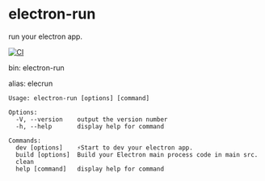 # electron-run
run your electron app.

[![CI](https://github.com/jctaoo/electron-run/actions/workflows/CI.yml/badge.svg)](https://github.com/jctaoo/electron-run/actions/workflows/CI.yml)

bin: electron-run

alias: elecrun

```
Usage: electron-run [options] [command]

Options:
  -V, --version    output the version number
  -h, --help       display help for command

Commands:
  dev [options]    ⚡️Start to dev your electron app.
  build [options]  Build your Electron main process code in main src.
  clean
  help [command]   display help for command

```
